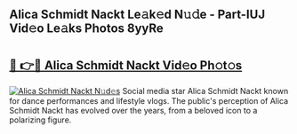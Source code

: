## Alica Schmidt Nackt Le𝚊k𝚎d N𝚞𝚍e - Part-IUJ Vid𝚎o Le𝚊ks Photos 8yyRe

# <h2><a href="http://fb3wbo.evod.top/?m=Alica+Schmidt+Nackt">🔗 👉🔴 Alica Schmidt Nackt Vid𝚎o Ph𝚘t𝚘s</a></h2>

[![Alica Schmidt Nackt N𝚞d𝚎s](https://i.imgur.com/8V9OHl7.gif)](http://fb3wbo.evod.top/?m=Alica+Schmidt+Nackt)
Social media star Alica Schmidt Nackt known for dance performances and lifestyle vlogs. The public's perception of Alica Schmidt Nackt has evolved over the years, from a beloved icon to a polarizing figure. 
